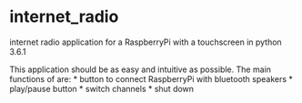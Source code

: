 # internet_radio
internet radio application for a RaspberryPi with a touchscreen in python 3.6.1

This application should be as easy and intuitive as possible. 
The main functions of are: 
    * button to connect RaspberryPi with bluetooth speakers
    * play/pause button
    * switch channels 
    * shut down 
